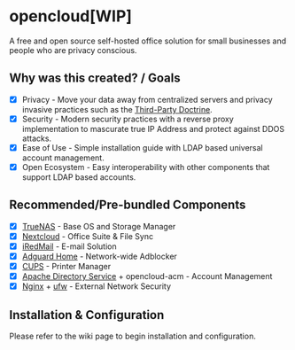 # opencloud[WIP]
A free and open source self-hosted office solution for small businesses and people who are privacy conscious.
## Why was this created? / Goals
- [X] Privacy - Move your data away from centralized servers and privacy invasive practices such as the [Third-Party Doctrine](https://en.wikipedia.org/wiki/Third-party_doctrine).
- [X] Security - Modern security practices with a reverse proxy implementation to mascurate true IP Address and protect against DDOS attacks.
- [X] Ease of Use - Simple installation guide with LDAP based universal account management. 
- [X] Open Ecosystem - Easy interoperability with other components that support LDAP based accounts.

## Recommended/Pre-bundled Components
- [X] [TrueNAS](https://www.truenas.com/) - Base OS and Storage Manager
- [X] [Nextcloud](https://nextcloud.com/) - Office Suite & File Sync
- [X] [iRedMail](https://iredmail.org/) - E-mail Solution
- [X] [Adguard Home](https://adguard.com/en/adguard-home/overview.html) - Network-wide Adblocker
- [X] [CUPS](https://www.cups.org/) - Printer Manager
- [X] [Apache Directory Service](https://directory.apache.org/) + opencloud-acm - Account Management
- [X] [Nginx](https://www.nginx.com/) + [ufw](https://help.ubuntu.com/community/UFW) - External Network Security

## Installation & Configuration
Please refer to the wiki page to begin installation and configuration. 


